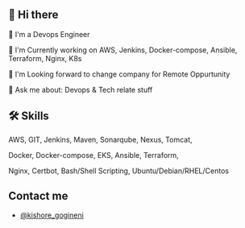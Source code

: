 ## 👋 Hi there
🚀  I'm a Devops Engineer

🌱 I'm Currently working on AWS, Jenkins, Docker-compose, Ansible, Terraform, Nginx, K8s

🔭 I'm Looking forward to change company for Remote Oppurtunity

💬 Ask me about:  Devops & Tech relate stuff

## 🛠 Skills
AWS, GIT, Jenkins, Maven, Sonarqube, Nexus, Tomcat, 

Docker, Docker-compose, EKS, Ansible, Terraform, 

Nginx, Certbot, Bash/Shell Scripting, Ubuntu/Debian/RHEL/Centos


## Contact me 

- [@kishore_gogineni](https://mail.google.com/mail/u/0/?view=cm&fs=1&tf=1&to=kishoregogineni10%40gmail.com&cc=&bcc=&su=&body=)
